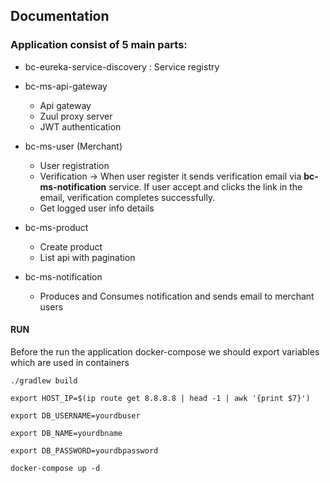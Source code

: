 ## Documentation

### Application consist of 5 main parts:

* bc-eureka-service-discovery : Service registry 
* bc-ms-api-gateway <br/>
  - Api gateway
  - Zuul proxy server 
  - JWT authentication

* bc-ms-user (Merchant)
  - User registration
  - Verification -> When user register it sends verification email via <b>bc-ms-notification</b> service. If user accept and clicks the link in the email, verification completes successfully.
  - Get logged user info details
* bc-ms-product
  - Create product
  - List api with pagination

* bc-ms-notification
  - Produces and Consumes notification and sends email to merchant users 
  
#### RUN  
Before the run the application docker-compose we should export variables which are used in containers </br>
```shell
./gradlew build

export HOST_IP=$(ip route get 8.8.8.8 | head -1 | awk '{print $7}') 

export DB_USERNAME=yourdbuser

export DB_NAME=yourdbname

export DB_PASSWORD=yourdbpassword

docker-compose up -d
```

